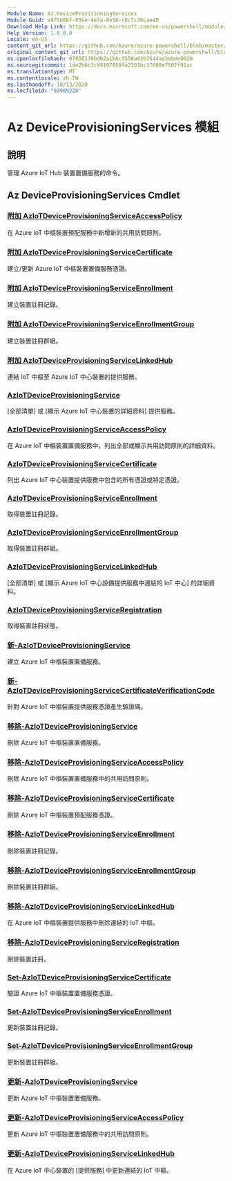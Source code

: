 ```yaml
---
Module Name: Az.DeviceProvisioningServices
Module Guid: a9f5b86f-63be-4e7a-8e16-c8c7c36cae40
Download Help Link: https://docs.microsoft.com/en-us/powershell/module/az.deviceprovisioningservices
Help Version: 1.0.0.0
Locale: en-US
content_git_url: https://github.com/Azure/azure-powershell/blob/master/src/DeviceProvisioningServices/DeviceProvisioningServices/help/Az.DeviceProvisioningServices.md
original_content_git_url: https://github.com/Azure/azure-powershell/blob/master/src/DeviceProvisioningServices/DeviceProvisioningServices/help/Az.DeviceProvisioningServices.md
ms.openlocfilehash: 07856179bd02a1b6c3558a03b7544ae3ebee8620
ms.sourcegitcommit: 1de2b6c3c99197958fa2101bc37680e7507f91ac
ms.translationtype: MT
ms.contentlocale: zh-TW
ms.lasthandoff: 10/13/2020
ms.locfileid: "93969220"
---
```

# Az DeviceProvisioningServices 模組
## 說明
管理 Azure IoT Hub 裝置置備服務的命令。

## Az DeviceProvisioningServices Cmdlet
### [附加 AzIoTDeviceProvisioningServiceAccessPolicy](Add-AzIoTDeviceProvisioningServiceAccessPolicy.md)
在 Azure IoT 中樞裝置預配服務中新增新的共用訪問原則。

### [附加 AzIoTDeviceProvisioningServiceCertificate](Add-AzIoTDeviceProvisioningServiceCertificate.md)
建立/更新 Azure IoT 中樞裝置置備服務憑證。

### [附加 AzIoTDeviceProvisioningServiceEnrollment](Add-AzIoTDeviceProvisioningServiceEnrollment.md)
建立裝置註冊記錄。

### [附加 AzIoTDeviceProvisioningServiceEnrollmentGroup](Add-AzIoTDeviceProvisioningServiceEnrollmentGroup.md)
建立裝置註冊群組。

### [附加 AzIoTDeviceProvisioningServiceLinkedHub](Add-AzIoTDeviceProvisioningServiceLinkedHub.md)
連結 IoT 中樞至 Azure IoT 中心裝置的提供服務。

### [AzIoTDeviceProvisioningService](Get-AzIoTDeviceProvisioningService.md)
[全部清單] 或 [顯示 Azure IoT 中心裝置的詳細資料] 提供服務。

### [AzIoTDeviceProvisioningServiceAccessPolicy](Get-AzIoTDeviceProvisioningServiceAccessPolicy.md)
在 Azure IoT 中樞裝置置備服務中，列出全部或顯示共用訪問原則的詳細資料。

### [AzIoTDeviceProvisioningServiceCertificate](Get-AzIoTDeviceProvisioningServiceCertificate.md)
列出 Azure IoT 中心裝置提供服務中包含的所有憑證或特定憑證。

### [AzIoTDeviceProvisioningServiceEnrollment](Get-AzIoTDeviceProvisioningServiceEnrollment.md)
取得裝置註冊記錄。

### [AzIoTDeviceProvisioningServiceEnrollmentGroup](Get-AzIoTDeviceProvisioningServiceEnrollmentGroup.md)
取得裝置註冊群組。

### [AzIoTDeviceProvisioningServiceLinkedHub](Get-AzIoTDeviceProvisioningServiceLinkedHub.md)
[全部清單] 或 [顯示 Azure IoT 中心設備提供服務中連結的 IoT 中心] 的詳細資料。

### [AzIoTDeviceProvisioningServiceRegistration](Get-AzIoTDeviceProvisioningServiceRegistration.md)
取得裝置註冊狀態。

### [新-AzIoTDeviceProvisioningService](New-AzIoTDeviceProvisioningService.md)
建立 Azure IoT 中樞裝置置備服務。

### [新-AzIoTDeviceProvisioningServiceCertificateVerificationCode](New-AzIoTDeviceProvisioningServiceCertificateVerificationCode.md)
針對 Azure IoT 中樞裝置提供服務憑證產生驗證碼。

### [移除-AzIoTDeviceProvisioningService](Remove-AzIoTDeviceProvisioningService.md)
刪除 Azure IoT 中樞裝置置備服務。

### [移除-AzIoTDeviceProvisioningServiceAccessPolicy](Remove-AzIoTDeviceProvisioningServiceAccessPolicy.md)
刪除 Azure IoT 中樞裝置置備服務中的共用訪問原則。

### [移除-AzIoTDeviceProvisioningServiceCertificate](Remove-AzIoTDeviceProvisioningServiceCertificate.md)
刪除 Azure IoT 中樞裝置預配服務憑證。

### [移除-AzIoTDeviceProvisioningServiceEnrollment](Remove-AzIoTDeviceProvisioningServiceEnrollment.md)
刪除裝置註冊記錄。

### [移除-AzIoTDeviceProvisioningServiceEnrollmentGroup](Remove-AzIoTDeviceProvisioningServiceEnrollmentGroup.md)
刪除裝置註冊群組。

### [移除-AzIoTDeviceProvisioningServiceLinkedHub](Remove-AzIoTDeviceProvisioningServiceLinkedHub.md)
在 Azure IoT 中樞裝置提供服務中刪除連結的 IoT 中樞。

### [移除-AzIoTDeviceProvisioningServiceRegistration](Remove-AzIoTDeviceProvisioningServiceRegistration.md)
刪除裝置註冊。

### [Set-AzIoTDeviceProvisioningServiceCertificate](Set-AzIoTDeviceProvisioningServiceCertificate.md)
驗證 Azure IoT 中樞裝置置備服務憑證。

### [Set-AzIoTDeviceProvisioningServiceEnrollment](Set-AzIoTDeviceProvisioningServiceEnrollment.md)
更新裝置註冊記錄。

### [Set-AzIoTDeviceProvisioningServiceEnrollmentGroup](Set-AzIoTDeviceProvisioningServiceEnrollmentGroup.md)
更新裝置註冊群組。

### [更新-AzIoTDeviceProvisioningService](Update-AzIoTDeviceProvisioningService.md)
更新 Azure IoT 中樞裝置置備服務。

### [更新-AzIoTDeviceProvisioningServiceAccessPolicy](Update-AzIoTDeviceProvisioningServiceAccessPolicy.md)
更新 Azure IoT 中樞裝置置備服務中的共用訪問原則。

### [更新-AzIoTDeviceProvisioningServiceLinkedHub](Update-AzIoTDeviceProvisioningServiceLinkedHub.md)
在 Azure IoT 中心裝置的 [提供服務] 中更新連結的 IoT 中樞。

